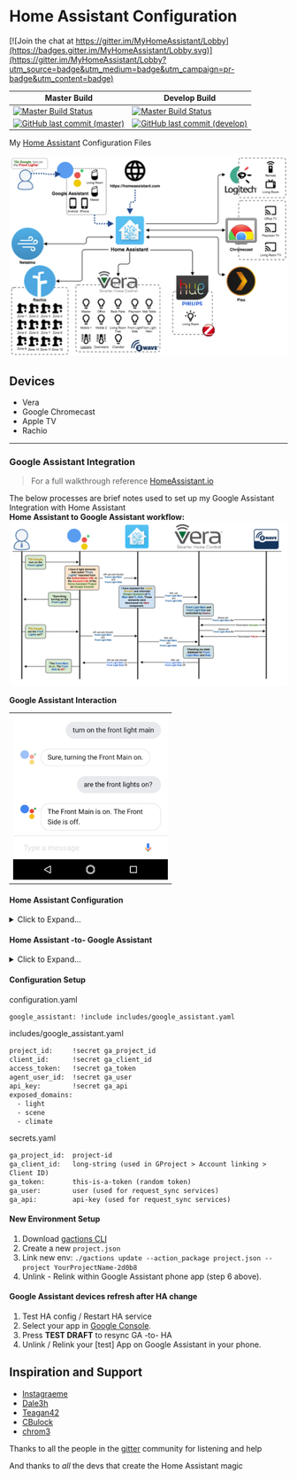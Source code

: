 # Home Assistant Configuration 

[![Join the chat at https://gitter.im/MyHomeAssistant/Lobby](https://badges.gitter.im/MyHomeAssistant/Lobby.svg)](https://gitter.im/MyHomeAssistant/Lobby?utm_source=badge&utm_medium=badge&utm_campaign=pr-badge&utm_content=badge)

| **Master Build** | **Develop Build** |
| --- | --- |
| [![Master Build Status](https://travis-ci.org/mrreyes512/HomeAssistant.svg?branch=master)](https://travis-ci.org/mrreyes512/HomeAssistant) | [![Master Build Status](https://travis-ci.org/mrreyes512/HomeAssistant.svg?branch=develop)](https://travis-ci.org/mrreyes512/HomeAssistant) |
| [![GitHub last commit (master)](https://img.shields.io/github/last-commit/google/skia/infra/config.svg)](https://github.com/mrreyes512/HomeAssistant/) | [![GitHub last commit (develop)](https://img.shields.io/github/last-commit/google/skia/infra/config.svg)](https://github.com/mrreyes512/HomeAssistant/tree/develop) |

My [Home Assistant](https://home-assistant.io/) Configuration Files

![My Home Assistant Layout](www/layout-Smarthome.png)

## Devices

- Vera
- Google Chromecast
- Apple TV
- Rachio

---
### Google Assistant Integration
> For a full walkthrough reference [HomeAssistant.io](https://home-assistant.io/components/google_assistant/)

The below processes are brief notes used to set up my Google Assistant Integration with Home Assistant\
**Home Assistant to Google Assistant workflow:**
![Home Assistant to Google Assistant workflow](www/workflow-GAtoHA.png "Mark is awesome" )

**Google Assistant Interaction**
<table><tr><td>
    <img src="www/screenshot-FrontLights.jpeg" height="300" width="280">
</td></tr></table>

#### Home Assistant Configuration
<details> 
  <summary>Click to Expand...</summary>
  <ol>
    <li>Enable the `google_assistant` component in your [HA config](configuration.yaml) file
    <li>Choose which components to expose from HA to GA. *(I chose to expose Lights, Scenes, and Climate Control)*
    <li>Test config and **reset HA Service**, this will enable the GA API into HA
  </ol>
</details>

#### Home Assistant -to- Google Assistant
<details> 
  <summary>Click to Expand...</summary>
  <ol>
    <li>Download <a href="https://developers.google.com/actions/tools/gactions-cli">gactions CLI</a> in your <a href="bin">bin directory</a>
    <li>Create a new <code>project.json</code> file following the <a href="https://home-assistant.io/components/google_assistant/">HA Guide</a>.
     This will be used to generate a secret for the Google project in the preceding step. 
    <li>Create a new Google Developer Project through the <a href="https://console.actions.google.com/u/0/">Developer Console</a>.
    <li>Link your Environment via the gactions: (my evn is a Pi, your env could be a docker or virtPython) 
    <ul>
        <li><code>cd bin; chmod +x gactions</code>
        <li><code>./gactions update --action_package project.json --project YourProjectName-2d0b8</code>
        <li>The <code>gactions</code> script will pause and issue a url to authenticate against your Google ID. Once you open the link in a browser, it will give you a key to continue with the <code>gactions</code> script.
        <li>You should now notice a <code>creds.data</code> file is now created in the <a href="bin">bin directory</a>. This is specific key between your environment and the Google Project.
    </ul>
    <li>Finish out the required Account Linking within your Google Project following the <a href="https://home-assistant.io/components/google_assistant/">HA Guide</a>.
    <ul>
        <li>This step is rather lengthy. 
        <li>Ensure your <b>Authorization URL</b> has the proper URL: <code>https://[site.com]:8123/api/google_assistant/auth</code>
    </ul>
    <li>Look for the <b>TEST DRAFT</b> button, once you're project is in the <i>testing</i> phase, you should be able to add your project on your phone's Google Assistant by:
    <ul>
        <li>Google Assistant > Settings > Home Control > Add Devices(+)
        <li>look for: <code>[test] ProjectName</code>
        <li>Once selected, you should start to see the devices that you allowed GA to know about from the Home Assistant configuration section above.
    </ul>
  </ol>
</details>

#### Configuration Setup

configuration.yaml

    google_assistant: !include includes/google_assistant.yaml

includes/google_assistant.yaml

    project_id:     !secret ga_project_id
    client_id:      !secret ga_client_id
    access_token:   !secret ga_token
    agent_user_id:  !secret ga_user
    api_key:        !secret ga_api
    exposed_domains:
      - light
      - scene
      - climate

secrets.yaml

    ga_project_id:  project-id
    ga_client_id:   long-string (used in GProject > Account linking > Client ID)
    ga_token:       this-is-a-token (random token)
    ga_user:        user (used for request_sync services)
    ga_api:         api-key (used for request_sync services)

#### New Environment Setup
  1. Download [gactions CLI](https://developers.google.com/actions/tools/gactions-cli)
  2. Create a new `project.json`
  3. Link new env: `./gactions update --action_package project.json --project YourProjectName-2d0b8`
  4. Unlink - Relink within Google Assistant phone app (step 6 above).

#### Google Assistant devices refresh after HA change
  1. Test HA config / Restart HA service
  2. Select your app in [Google Console](https://console.actions.google.com/u/0/).
  3. Press **TEST DRAFT** to resync GA -to- HA
  4. Unlink / Relink your [test] App on Google Assistant in your phone.

## Inspiration and Support

- [Instagraeme](https://github.com/Instagraeme/Home-Assistant-Configuration/raw/master/HomeAssistant.gif)
- [Dale3h](https://github.com/dale3h/homeassistant-config) 
- [Teagan42](https://github.com/Teagan42/HomeAssistantConfig)
- [CBulock](https://github.com/cbulock/home-assistant-configs)
- [chrom3](https://github.com/chrom3)

Thanks to all the people in the [gitter](https://gitter.im/home-assistant/home-assistant) community for listening and help

And thanks to *all* the devs that create the Home Assistant magic


[logo]: https://github.com/adam-p/markdown-here/raw/master/src/common/images/icon48.png "Logo Title Text 2"
[workflow-HA2GA]: www/workflow-GAtoHA.png